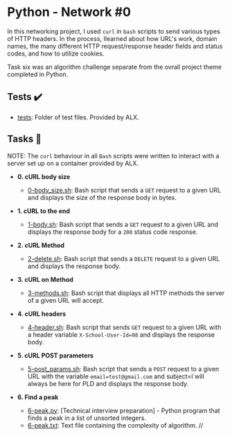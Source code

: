 # Python - Network #0

In this networking project, I used `curl` in `bash` scripts to send various types of HTTP headers. In the process, Ilearned about how URL's work, domain names, the many different HTTP request/response header fields and status codes, and how to utilize cookies.

Task six was an algorithm challenge separate from the ovrall project theme completed in Python.

## Tests :heavy_check_mark:

* [tests](./tests): Folder of test files. Provided by ALX.

## Tasks :page_with_curl:

NOTE: The `curl` behaviour in all `Bash` scripts were written to interact with a server set up on a container provided by ALX.

* **0. cURL body size**
  * [0-body_size.sh](./0-body_size.sh): Bash script that sends a `GET` request to a given URL and displays the size of the response body in bytes.

* **1. cURL to the end**
  * [1-body.sh](./1-body.sh): Bash script that sends a `GET` request to a given URL and displays the response body for a `200` status code response.

* **2. cURL Method**
  * [2-delete.sh](./2-delete.sh): Bash script that sends a `DELETE` request to a given URL and displays the response body.

* **3. cURL on Method**
  * [3-methods.sh](./3-methods.sh): Bash script that displays all HTTP methods the server of a given URL will accept.

* **4. cURL headers**
  * [4-header.sh](./4-header.sh): Bash script that sends `GET` request to a given URL with a header variable `X-School-User-Id=98` and displays the response body.

* **5. cURL POST parameters**
  * [5-post_params.sh](./5-post_params.sh): Bash script that sends a `POST` request to a given URL with the variable `email=test@gmail.com` and subject=I will always be here for PLD and displays the response body.

* **6. Find a peak**
  * [6-peak.py](./6-peak.py): [Technical interview preparation] - Python program that finds a peak in a list of unsorted integers.
  * [6-peak.txt](./6-peak.txt): Text file containing the complexity of algorithm.
//
